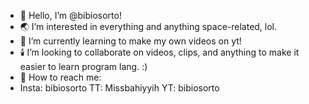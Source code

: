 - 💐 Hello, I’m @bibiosorto!
- 🌏 I’m interested in everything and anything space-related, lol.
- 🧺 I’m currently learning to make my own videos on yt!
- 🕯️ I’m looking to collaborate on videos, clips, and anything to make it easier to learn program lang. :)
- 🪽 How to reach me:
- Insta: bibiosorto TT: Missbahiyyih YT: bibiosorto

<!---
bibiosorto/bibiosorto is a ✨ special ✨ repository because its `README.md` (this file) appears on your GitHub profile.
You can click the Preview link to take a look at your changes.
--->
